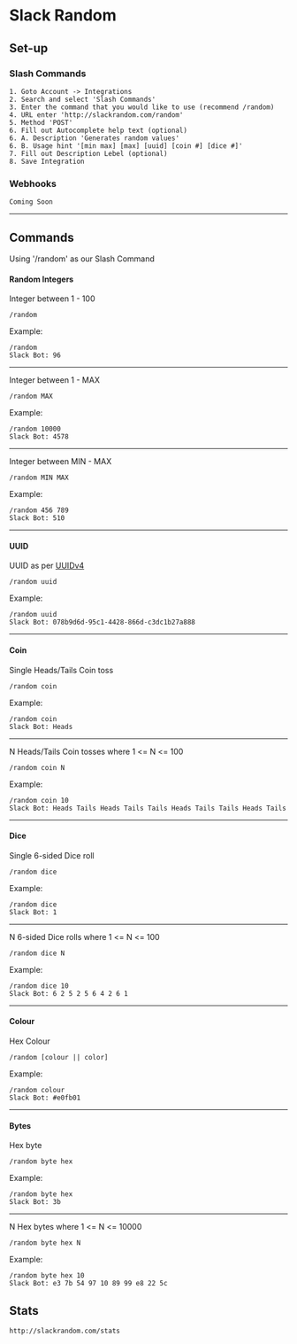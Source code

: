 # Slack Random

## Set-up
### Slash Commands
```
1. Goto Account -> Integrations
2. Search and select 'Slash Commands'
3. Enter the command that you would like to use (recommend /random)
4. URL enter 'http://slackrandom.com/random'
5. Method 'POST'
6. Fill out Autocomplete help text (optional)
6. A. Description 'Generates random values'
6. B. Usage hint '[min max] [max] [uuid] [coin #] [dice #]'
7. Fill out Description Lebel (optional)
8. Save Integration
```
### Webhooks
```
Coming Soon
```
---
## Commands
Using '/random' as our Slash Command

#### Random Integers
Integer between 1 - 100
```
/random
```
Example:
```
/random
Slack Bot: 96
```
---
Integer between 1 - MAX
```
/random MAX
```
Example:
```
/random 10000
Slack Bot: 4578
```
---
Integer between MIN - MAX
```
/random MIN MAX
```
Example:
```
/random 456 789
Slack Bot: 510
```
---
#### UUID
UUID as per [UUIDv4](http://en.wikipedia.org/wiki/Universally_unique_identifier)
```
/random uuid
```
Example:
```
/random uuid
Slack Bot: 078b9d6d-95c1-4428-866d-c3dc1b27a888
```
---
#### Coin
Single Heads/Tails Coin toss
```
/random coin
```
Example:
```
/random coin
Slack Bot: Heads
```
---
N Heads/Tails Coin tosses where 1 <= N <= 100
```
/random coin N
```
Example:
```
/random coin 10
Slack Bot: Heads Tails Heads Tails Tails Heads Tails Tails Heads Tails
```
---
#### Dice
Single 6-sided Dice roll
```
/random dice
```
Example:
```
/random dice
Slack Bot: 1
```
---
N 6-sided Dice rolls where 1 <= N <= 100
```
/random dice N
```
Example:
```
/random dice 10
Slack Bot: 6 2 5 2 5 6 4 2 6 1
```
---
#### Colour
Hex Colour
```
/random [colour || color]
```
Example:
```
/random colour
Slack Bot: #e0fb01
```
---
#### Bytes
Hex byte
```
/random byte hex
```
Example:
```
/random byte hex
Slack Bot: 3b
```
---
N Hex bytes where 1 <= N <= 10000
```
/random byte hex N
```
Example:
```
/random byte hex 10
Slack Bot: e3 7b 54 97 10 89 99 e8 22 5c
```

## Stats
```
http://slackrandom.com/stats
```